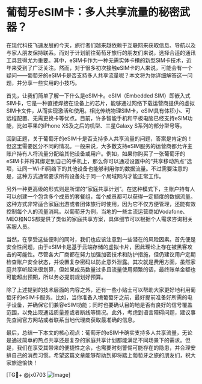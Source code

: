 # 葡萄牙eSIM卡：多人共享流量的秘密武器？

在现代科技飞速发展的今天，旅行者们越来越依赖于互联网来获取信息、导航以及与家人朋友保持联系。而对于计划前往葡萄牙旅行的朋友们来说，选择合适的通讯工具显得尤为重要。其中，eSIM卡作为一种无需实体卡槽的新型SIM卡技术，近年来受到了广泛关注。然而，对于很多初次接触eSIM卡的人来说，可能会有一个疑问——葡萄牙的eSIM卡是否支持多人共享流量呢？本文将为你详细解答这一问题，并分享一些实用的小技巧。

首先，让我们简单了解一下什么是eSIM卡。eSIM（Embedded SIM）即嵌入式SIM卡，它是一种直接焊接在设备上的芯片，能够通过网络下载运营商提供的虚拟SIM卡文件，从而实现激活和使用。相比传统物理SIM卡，eSIM具有体积小、可远程配置、无需更换卡等优点。目前，许多智能手机和平板电脑已经支持eSIM功能，比如苹果的iPhone XS及之后的机型、三星Galaxy S系列的部分型号等。

回到正题，关于葡萄牙的eSIM卡是否支持多人共享流量的问题，答案是肯定的！但这里需要区分不同的情况。一般来说，大多数支持eSIM服务的运营商都允许主账户持有人将流量分配给其他设备或用户。例如，如果你购买了一张葡萄牙的eSIM卡并将其绑定到自己的手机上，那么你可以通过设置中的“共享移动热点”选项，让同一Wi-Fi网络下的其他设备也能够利用你的数据流量。不过需要注意的是，这种方式通常要求所有设备处于同一个局域网内才能正常工作。

另外一种更高级的形式则是所谓的“家庭共享计划”。在这种模式下，主账户持有人可以创建一个包含多个成员的套餐组，每个成员都可以获得一定额度的数据流量。这种方式非常适合家庭出游或者团体旅行时使用，因为它不仅方便管理，还能有效控制每个人的流量消耗。以葡萄牙为例，当地的一些主流运营商如Vodafone、MEO和NOS都提供了类似的家庭共享方案，具体细节可以根据个人需求咨询相关客服人员。

当然，在享受这些便利的同时，我们也应该注意到一些潜在的风险因素。首先便是安全性问题，由于eSIM卡是基于云端存储的虚拟卡片，因此理论上存在被黑客攻击的可能性。尽管各大厂商都在努力加强加密技术和防护措施，但仍建议用户定期检查账户安全状态，并设置复杂密码以防止意外泄露。其次就是费用方面，虽然家庭共享听起来很划算，但如果成员数量过多且流量使用频繁的话，最终账单金额也可能超出预期，所以务必提前规划好预算。

除了上述提到的技术层面的内容之外，还有一些小贴士可以帮助大家更好地利用葡萄牙的eSIM卡服务。比如，当你准备入境葡萄牙之前，最好提前准备好所需的电子设备，并确保它们兼容eSIM功能；同时也要确认目的地是否有良好的信号覆盖范围，以免出现通话质量差或者断线等情况。此外，考虑到语言障碍问题，建议事先查阅官方网站或者联系当地代理商获取最准确的信息。

最后，总结一下本文的核心观点：葡萄牙的eSIM卡确实支持多人共享流量，无论是通过简单的热点共享还是复杂的家庭共享计划都能满足不同场景下的需求。但是，我们在享受其带来的便捷性之余，也需要时刻警惕可能存在的隐患，并合理安排自己的消费习惯。希望这篇文章能够帮助到即将踏上葡萄牙之旅的朋友们，祝大家旅途愉快！

[TG💪+ @jx0703 ![Image](https://github.com/user-attachments/assets/dbca1d08-cadb-493c-b0ec-ad6f7a83f270)]